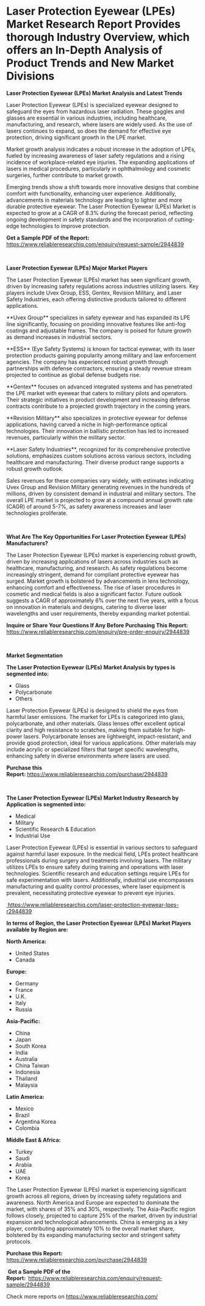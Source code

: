 <p><h1>Laser Protection Eyewear (LPEs) Market Research Report Provides thorough Industry Overview, which offers an In-Depth Analysis of Product Trends and New Market Divisions</h1></p><p><strong>Laser Protection Eyewear (LPEs) Market Analysis and Latest Trends</strong></p>
<p><p>Laser Protection Eyewear (LPEs) is specialized eyewear designed to safeguard the eyes from hazardous laser radiation. These goggles and glasses are essential in various industries, including healthcare, manufacturing, and research, where lasers are widely used. As the use of lasers continues to expand, so does the demand for effective eye protection, driving significant growth in the LPE market.</p><p>Market growth analysis indicates a robust increase in the adoption of LPEs, fueled by increasing awareness of laser safety regulations and a rising incidence of workplace-related eye injuries. The expanding applications of lasers in medical procedures, particularly in ophthalmology and cosmetic surgeries, further contribute to market growth. </p><p>Emerging trends show a shift towards more innovative designs that combine comfort with functionality, enhancing user experience. Additionally, advancements in materials technology are leading to lighter and more durable protective eyewear. The Laser Protection Eyewear (LPEs) Market is expected to grow at a CAGR of 8.3% during the forecast period, reflecting ongoing development in safety standards and the incorporation of cutting-edge technologies to improve protection.</p></p>
<p><strong>Get a Sample PDF of the Report:&nbsp;</strong> <a href="https://www.reliableresearchiq.com/enquiry/request-sample/2944839?utm_campaign=2247&utm_medium=2&utm_source=Github&utm_content=ia&utm_term=11032025&utm_id=laser-protection-eyewear-lpes">https://www.reliableresearchiq.com/enquiry/request-sample/2944839</a></p>
<p>&nbsp;</p>
<p><strong>Laser Protection Eyewear (LPEs) Major Market Players</strong></p>
<p><p>The Laser Protection Eyewear (LPEs) market has seen significant growth, driven by increasing safety regulations across industries utilizing lasers. Key players include Uvex Group, ESS, Gentex, Revision Military, and Laser Safety Industries, each offering distinctive products tailored to different applications.</p><p>**Uvex Group** specializes in safety eyewear and has expanded its LPE line significantly, focusing on providing innovative features like anti-fog coatings and adjustable frames. The company is poised for future growth as demand increases in industrial sectors.</p><p>**ESS** (Eye Safety Systems) is known for tactical eyewear, with its laser protection products gaining popularity among military and law enforcement agencies. The company has experienced robust growth through partnerships with defense contractors, ensuring a steady revenue stream projected to continue as global defense budgets rise.</p><p>**Gentex** focuses on advanced integrated systems and has penetrated the LPE market with eyewear that caters to military pilots and operators. Their strategic initiatives in product development and increasing defense contracts contribute to a projected growth trajectory in the coming years.</p><p>**Revision Military** also specializes in protective eyewear for defense applications, having carved a niche in high-performance optical technologies. Their innovation in ballistic protection has led to increased revenues, particularly within the military sector.</p><p>**Laser Safety Industries**, recognized for its comprehensive protective solutions, emphasizes custom solutions across various sectors, including healthcare and manufacturing. Their diverse product range supports a robust growth outlook.</p><p>Sales revenues for these companies vary widely, with estimates indicating Uvex Group and Revision Military generating revenues in the hundreds of millions, driven by consistent demand in industrial and military sectors. The overall LPE market is projected to grow at a compound annual growth rate (CAGR) of around 5-7%, as safety awareness increases and laser technologies proliferate.</p></p>
<p>&nbsp;</p>
<p><strong>What Are The Key Opportunities For Laser Protection Eyewear (LPEs) Manufacturers?</strong></p>
<p><p>The Laser Protection Eyewear (LPEs) market is experiencing robust growth, driven by increasing applications of lasers across industries such as healthcare, manufacturing, and research. As safety regulations become increasingly stringent, demand for compliant protective eyewear has surged. Market growth is bolstered by advancements in lens technology, enhancing comfort and effectiveness. The rise of laser procedures in cosmetic and medical fields is also a significant factor. Future outlook suggests a CAGR of approximately 6% over the next five years, with a focus on innovation in materials and designs, catering to diverse laser wavelengths and user requirements, thereby expanding market potential.</p></p>
<p><strong>Inquire or Share Your Questions If Any Before Purchasing This Report:</strong> <a href="https://www.reliableresearchiq.com/enquiry/pre-order-enquiry/2944839?utm_campaign=2247&utm_medium=2&utm_source=Github&utm_content=ia&utm_term=11032025&utm_id=laser-protection-eyewear-lpes">https://www.reliableresearchiq.com/enquiry/pre-order-enquiry/2944839</a></p>
<p>&nbsp;</p>
<p><strong>Market Segmentation</strong></p>
<p><strong>The Laser Protection Eyewear (LPEs) Market Analysis by types is segmented into:</strong></p>
<p><ul><li>Glass</li><li>Polycarbonate</li><li>Others</li></ul></p>
<p><p>Laser Protection Eyewear (LPEs) is designed to shield the eyes from harmful laser emissions. The market for LPEs is categorized into glass, polycarbonate, and other materials. Glass lenses offer excellent optical clarity and high resistance to scratches, making them suitable for high-power lasers. Polycarbonate lenses are lightweight, impact-resistant, and provide good protection, ideal for various applications. Other materials may include acrylic or specialized filters that target specific wavelengths, enhancing safety in diverse environments where lasers are used.</p></p>
<p><strong>Purchase this Report:&nbsp;</strong><a href="https://www.reliableresearchiq.com/purchase/2944839?utm_campaign=2247&utm_medium=2&utm_source=Github&utm_content=ia&utm_term=11032025&utm_id=laser-protection-eyewear-lpes">https://www.reliableresearchiq.com/purchase/2944839</a></p>
<p>&nbsp;</p>
<p><strong>The Laser Protection Eyewear (LPEs) Market Industry Research by Application is segmented into:</strong></p>
<p><ul><li>Medical</li><li>Military</li><li>Scientific Research & Education</li><li>Industrial Use</li></ul></p>
<p><p>Laser Protection Eyewear (LPEs) is essential in various sectors to safeguard against harmful laser exposure. In the medical field, LPEs protect healthcare professionals during surgery and treatments involving lasers. The military utilizes LPEs to ensure safety during training and operations with laser technologies. Scientific research and education settings require LPEs for safe experimentation with lasers. Additionally, industrial use encompasses manufacturing and quality control processes, where laser equipment is prevalent, necessitating protective eyewear to prevent eye injuries.</p></p>
<p><a href="https://www.reliableresearchiq.com/laser-protection-eyewear-lpes-r2944839?utm_campaign=2247&utm_medium=2&utm_source=Github&utm_content=ia&utm_term=11032025&utm_id=laser-protection-eyewear-lpes">&nbsp;https://www.reliableresearchiq.com/laser-protection-eyewear-lpes-r2944839</a></p>
<p><strong>In terms of Region, the Laser Protection Eyewear (LPEs) Market Players available by Region are:</strong></p>
<p>
    <p> <strong> North America: </strong>
        <ul>
            <li>United States</li>
            <li>Canada</li>
        </ul>
        </p> 
    <p> <strong> Europe: </strong>
        <ul>
            <li>Germany</li>
            <li>France</li>
            <li>U.K.</li>
            <li>Italy</li>
            <li>Russia</li>
        </ul>
        </p> 
    <p> <strong> Asia-Pacific: </strong>
        <ul>
            <li>China</li>
            <li>Japan</li>
            <li>South Korea</li>
            <li>India</li>
            <li>Australia</li>
            <li>China Taiwan</li>
            <li>Indonesia</li>
            <li>Thailand</li>
            <li>Malaysia</li>
        </ul>
        </p> 
    <p> <strong> Latin America: </strong>
        <ul>
            <li>Mexico</li>
            <li>Brazil</li>
            <li>Argentina Korea</li>
            <li>Colombia</li>
        </ul>
        </p> 
    <p> <strong> Middle East & Africa: </strong>
        <ul>
            <li>Turkey</li>
            <li>Saudi</li>
            <li>Arabia</li>
            <li>UAE</li>
            <li>Korea</li>
        </ul>
    </p>
    </p>
<p><p>The Laser Protection Eyewear (LPEs) market is experiencing significant growth across all regions, driven by increasing safety regulations and awareness. North America and Europe are expected to dominate the market, with shares of 35% and 30%, respectively. The Asia-Pacific region follows closely, projected to capture 25% of the market, driven by industrial expansion and technological advancements. China is emerging as a key player, contributing approximately 10% to the overall market share, bolstered by its expanding manufacturing sector and stringent safety protocols.</p></p>
<p><strong>Purchase this Report: </strong><a href="https://www.reliableresearchiq.com/purchase/2944839?utm_campaign=2247&utm_medium=2&utm_source=Github&utm_content=ia&utm_term=11032025&utm_id=laser-protection-eyewear-lpes">https://www.reliableresearchiq.com/purchase/2944839</a></p>
<p>&nbsp;<strong>Get a Sample PDF of the Report:&nbsp;&nbsp;</strong><a href="https://www.reliableresearchiq.com/enquiry/request-sample/2944839?utm_campaign=2247&utm_medium=2&utm_source=Github&utm_content=ia&utm_term=11032025&utm_id=laser-protection-eyewear-lpes">https://www.reliableresearchiq.com/enquiry/request-sample/2944839</a></p>
<p><strong></strong></p>
<p>Check more reports on <a href="https://www.reliableresearchiq.com/?utm_campaign=2247&utm_medium=2&utm_source=Github&utm_content=ia&utm_term=11032025&utm_id=laser-protection-eyewear-lpes">https://www.reliableresearchiq.com/</a></p>